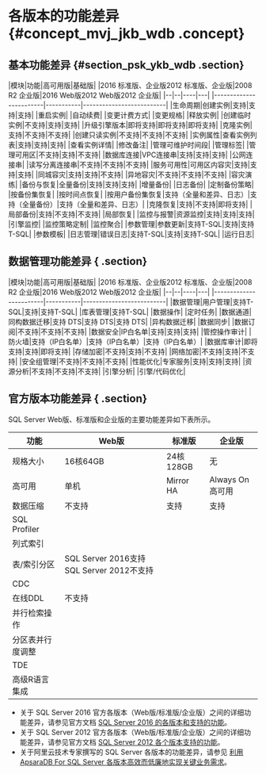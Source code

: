 # 各版本的功能差异 {#concept_mvj_jkb_wdb .concept}

## 基本功能差异 {#section_psk_ykb_wdb .section}

|模块|功能|高可用版|基础版|
|2016 标准版、企业版2012 标准版、企业版|2008 R2 企业版|2016 Web版2012 Web版2012 企业版|
|--|--|----|---|
|------------------------|-----------|--------------------------|
|生命周期|创建实例|支持|支持|支持|
|重启实例|
|自动续费|
|变更计费方式|
|变更规格|
|释放实例|
|创建临时实例|不支持|支持|支持|
|升级引擎版本|即将支持|即将支持|即将支持|
|克隆实例|支持|不支持|不支持|
|创建只读实例|不支持|不支持|不支持|
|实例属性|查看实例列表|支持|支持|支持|
|查看实例详情|
|修改备注|
|管理可维护时间段|
|管理标签|
|管理可用区|不支持|支持|不支持|
|数据库连接|VPC连接串|支持|支持|支持|
|公网连接串|
|读写分离连接串|不支持|不支持|不支持|
|服务可用性|可用区内容灾|支持|支持|支持|
|同城容灾|支持|支持|不支持|
|异地容灾|不支持|不支持|不支持|
|容灾演练|
|备份与恢复|全量备份|支持|支持|支持|
|增量备份|
|日志备份|
|定制备份策略|
|按备份集恢复|
|按时间点恢复|
|按用户备份集恢复|支持（全量和差异、日志）|支持（全量备份）|支持（全量和差异、日志）|
|克隆恢复|支持|不支持|即将支持|
|局部备份|支持|不支持|不支持|
|局部恢复|
|监控与报警|资源监控|支持|支持|支持|
|引擎监控|
|监控策略定制|
|监控聚合|
|参数管理|参数更新|支持T-SQL|支持|支持T-SQL|
|参数模板|
|日志管理|错误日志|支持T-SQL|支持|支持T-SQL|
|运行日志|

## 数据管理功能差异 { .section}

|模块|功能|高可用版|基础版|
|2016 标准版、企业版2012 标准版、企业版|2008 R2 企业版|2016 Web版2012 Web版2012 企业版|
|--|--|----|---|
|------------------------|-----------|--------------------------|
|数据管理|用户管理|支持T-SQL|支持|支持T-SQL|
|库表管理|支持T-SQL|
|数据操作|
|定时任务|
|数据通道|同构数据迁移|支持 DTS|支持 DTS|支持 DTS|
|异构数据迁移|
|数据同步|
|数据订阅|不支持|不支持|不支持|
|数据安全|IP白名单|支持|支持|支持|
|管控操作审计|
|防火墙|支持（IP白名单）|支持（IP白名单）|支持（IP白名单）|
|数据库审计|即将支持|支持|即将支持|
|存储加密|不支持|支持|不支持|
|网络加密|不支持|支持|不支持|
|安全组管理|不支持|不支持|不支持|
|性能优化|专家服务|支持|支持|支持|
|资源分析|不支持|不支持|不支持|
|引擎分析|
|引擎/代码优化|

## 官方版本功能差异 { .section}

SQL Server Web版、标准版和企业版的主要功能差异如下表所示。

|功能|Web版|标准版|企业版|
|--|----|---|---|
|规格大小|16核64GB|24核128GB|无|
|高可用|单机|Mirror HA|Always On高可用|
|数据压缩|不支持|支持|支持|
|SQL Profiler|
|列式索引|
|表/索引分区|SQL Server 2016支持SQL Server 2012不支持|
|CDC|
|在线DDL|不支持|
|并行检索操作|
|分区表并行度调整|
|TDE|
|高级R语言集成|

-   关于 SQL Server 2016 官方各版本（Web版/标准版/企业版）之间的详细功能差异，请参见官方文档 [SQL Server 2016 的各版本和支持的功能](https://docs.microsoft.com/zh-cn/sql/sql-server/editions-and-components-of-sql-server-2016)。
-   关于 SQL Server 2012 官方各版本（Web版/标准版/企业版）之间的详细功能差异，请参见官方文档 [SQL Server 2012 各个版本支持的功能](http://t.cn/Rp9hzkU)。
-   关于阿里云技术专家撰写的 SQL Server 各版本的功能差异，请参见 [利用 ApsaraDB For SQL Server 各版本高效而低廉地实现关键业务需求](https://yq.aliyun.com/articles/179065?spm=5176.8091938.0.0.of3rWo)。

